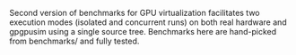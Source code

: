 Second version of benchmarks for GPU virtualization facilitates two execution modes 
(isolated and concurrent runs) on both real hardware and gpgpusim using a 
single source tree. Benchmarks here are hand-picked from benchmarks/ and fully tested. 
